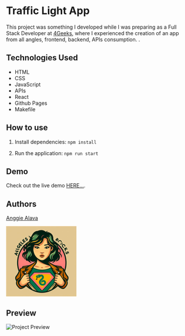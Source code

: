 # Traffic Light App

This project was something I developed while I was preparing as a Full Stack Developer at [4Geeks](https://4geeks.com/), where I experienced the creation of an app from all angles, frontend, backend, APIs consumption. .

## Technologies Used

- HTML
- CSS
- JavaScript
- APIs
- React
- Github Pages
- Makefile

## How to use

1. Install dependencies: `npm install`

2. Run the application: `npm run start`

## Demo

Check out the live demo [HERE...](https://starwars.angeles.rocks/).

## Authors

[Anggie Alava](https://www.linkedin.com/in/anggiealava/)

![Logo](./logo192x192.png)

## Preview

![Project Preview](./src/img/Starwars.gif)
